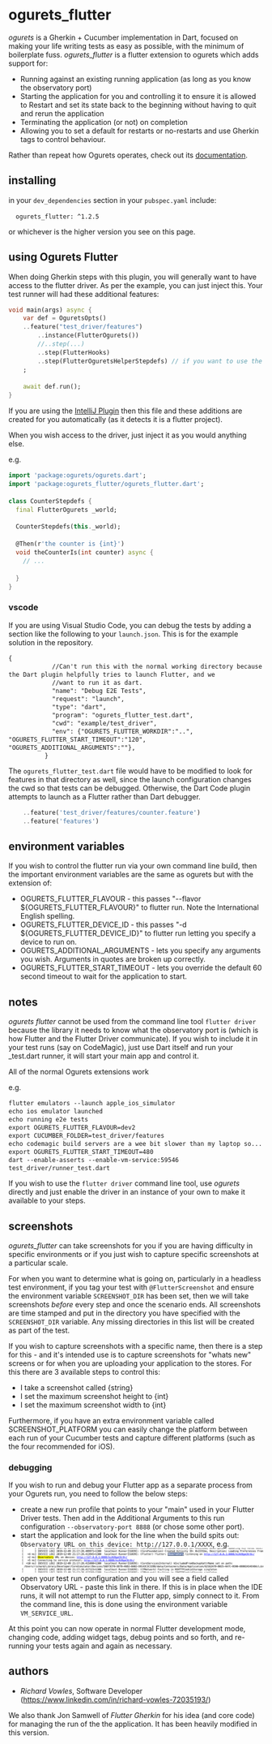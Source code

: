 # ogurets_flutter

*ogurets* is a Gherkin + Cucumber implementation in Dart, focused on making your life writing tests as easy as possible,
with the minimum of boilerplate fuss. *ogurets_flutter* is a flutter extension to ogurets which adds support for:

- Running against an existing running application (as long as you know the observatory port)
- Starting the application for you and controlling it to ensure it is allowed to Restart and set its state back
to the beginning without having to quit and rerun the application
- Terminating the application (or not) on completion
- Allowing you to set a default for restarts or no-restarts and use Gherkin tags to control behaviour.

Rather than repeat how Ogurets operates, check out its [documentation](https://pub.dev/packages/ogurets). 

## installing

in your `dev_dependencies` section in your `pubspec.yaml` include:

`  ogurets_flutter: ^1.2.5`

or whichever is the higher version you see on this page.

## using Ogurets Flutter

When doing Gherkin steps with this plugin, you will generally want to have access to the flutter driver. As per the
example, you can just inject this. Your test runner will had these additional features:

```dart
void main(args) async {
	var def = OguretsOpts()
    ..feature("test_driver/features")
		..instance(FlutterOgurets())
		//..step(...)
        ..step(FlutterHooks)
        ..step(FlutterOguretsHelperStepdefs) // if you want to use the extended steps
	;

	await def.run();
}

```

If you are using the [IntelliJ Plugin](https://plugins.jetbrains.com/plugin/12687-ogurets--cucumber-for-dart) then
this file and these additions are created for you automatically (as it detects it is a flutter project). 

When you wish access to the driver, just inject it as you would anything else.

e.g.

```dart
import 'package:ogurets/ogurets.dart';
import 'package:ogurets_flutter/ogurets_flutter.dart';

class CounterStepdefs {
  final FlutterOgurets _world;

  CounterStepdefs(this._world);

  @Then(r'the counter is {int}')
  void theCounterIs(int counter) async {
    // ...

  }
}
```

### vscode

If you are using Visual Studio Code, you can debug the tests by adding a section like the following to your `launch.json`.  This is for the example solution in the repository.

```jsonc
{
            //Can't run this with the normal working directory because the Dart plugin helpfully tries to launch Flutter, and we 
            //want to run it as dart. 
            "name": "Debug E2E Tests",
            "request": "launch",
            "type": "dart",
            "program": "ogurets_flutter_test.dart",
            "cwd": "example/test_driver",
            "env": {"OGURETS_FLUTTER_WORKDIR":"..", "OGURETS_FLUTTER_START_TIMEOUT":"120", "OGURETS_ADDITIONAL_ARGUMENTS":""},
          }
```
The `ogurets_flutter_test.dart` file would have to be modified to look for features in that directory as well, since the launch configuration changes the cwd so that tests can be debugged.  Otherwise, the Dart Code plugin attempts to launch as a Flutter rather than Dart debugger.

```dart
    ..feature('test_driver/features/counter.feature')
    ..feature('features')
```

## environment variables

If you wish to control the flutter run via your own command line build, then the important environment variables are
the same as ogurets but with the extension of:

- OGURETS_FLUTTER_FLAVOUR - this passes "--flavor ${OGURETS_FLUTTER_FLAVOUR}" to flutter run. Note the International
English spelling.
- OGURETS_FLUTTER_DEVICE_ID - this passes "-d ${OGURETS_FLUTTER_DEVICE_ID}" to flutter run letting you specify a device
to run on.
- OGURETS_ADDITIONAL_ARGUMENTS - lets you specify any arguments you wish. Arguments in quotes are broken up
correctly.
- OGURETS_FLUTTER_START_TIMEOUT - lets you override the default 60 second timeout to wait for the application to start. 



## notes

*ogurets flutter* cannot be used from the command line tool `flutter driver` because the library it needs to know what 
the observatory port is (which is how Flutter and the Flutter Driver communicate). If you wish to include it in your test 
runs (say on CodeMagic), just use Dart itself and run your _test.dart runner, it will start your main app and control it.

All of the normal Ogurets extensions work 

e.g. 
````shell script
flutter emulators --launch apple_ios_simulator
echo ios emulator launched
echo running e2e tests
export OGURETS_FLUTTER_FLAVOUR=dev2
export CUCUMBER_FOLDER=test_driver/features
echo codemagic build servers are a wee bit slower than my laptop so...
export OGURETS_FLUTTER_START_TIMEOUT=480
dart --enable-asserts --enable-vm-service:59546 test_driver/runner_test.dart
````

If you wish to use the `flutter driver` command line tool, use *ogurets* directly and just enable the driver in
an instance of your own to make it available to your steps. 

 
## screenshots

*ogurets_flutter* can take screenshots for you if you are having difficulty in specific environments or if you just
 wish to capture specific screenshots at a particular scale. 

For when you want to determine what is going on, particularly in a headless test environment, if you tag your test with 
`@FlutterScreenshot` and ensure the environment variable `SCREENSHOT_DIR` has been set, then we will take screenshots _before_ 
every step and once the scenario ends. All screenshots are time stamped and put in the directory you have specified
with the `SCREENSHOT_DIR` variable. Any missing directories in this list will be created as part of the test.

If you wish to capture screenshots with a specific name, then there is a step for this - and it's intended use is
to capture screenshots for "whats new" screens or for when you are uploading your application to the stores. For this there
are 3 available steps to control this:

- I take a screenshot called {string}
- I set the maximum screenshot height to {int}
- I set the maximum screenshot width to {int}

Furthermore, if you have an extra environment variable called SCREENSHOT_PLATFORM you can easily change the platform
between each run of your Cucumber tests and capture different platforms (such as the four recommended for iOS). 

### debugging

If you wish to run and debug your Flutter app as a separate process from your Ogurets run, you need to follow the 
below steps:

- create a new run profile that points to your "main" used in your Flutter Driver tests. Then add in the Additional
Arguments to this run configuration `--observatory-port 8888` (or chose some other port).
- start the application and look for the line when the build spits out: `Observatory URL on this device: http://127.0.0.1/XXXX`,
e.g. ![Observatory URL](images/observatory_url.png)
- open your test run configuration and you will see a field called Observatory URL - paste this link in there. If this
is in place when the IDE runs, it will not attempt to run the Flutter app, simply connect to it. From the command line,
this is done using the environment variable `VM_SERVICE_URL`.

At this point you can now operate in normal Flutter development mode, changing code, adding widget tags, debug points
and so forth, and re-running your tests again and again as necessary.

## authors

- _Richard Vowles_, Software Developer (https://www.linkedin.com/in/richard-vowles-72035193/)

We also thank Jon Samwell of _Flutter Gherkin_ for his idea (and core code) for managing the run of the the application. It has been
heavily modified in this version.
 

